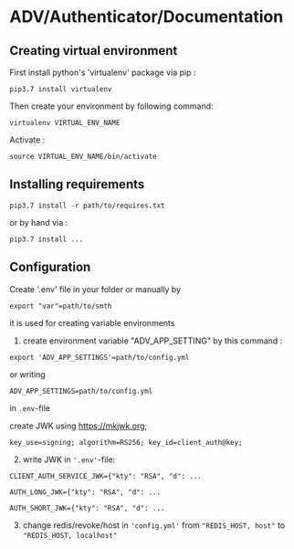 # ADV/Authenticator/Documentation #

## Creating virtual environment ##

First install python's 'virtualenv' package via pip :
```
pip3.7 install virtualenv
```

Then create your environment by following command:

```
virtualenv VIRTUAL_ENV_NAME
```

Activate :

```
source VIRTUAL_ENV_NAME/bin/activate
```

## Installing requirements ##

```
pip3.7 install -r path/to/requires.txt
```

or by hand via :

```
pip3.7 install ...
```

## Configuration ##

Create '.env' file in your folder or manually by

```
export "var"=path/to/smth
```

it is used for creating variable environments

1. create environment variable "ADV_APP_SETTING" by this command :

```
export 'ADV_APP_SETTINGS'=path/to/config.yml
```

or writing

```
ADV_APP_SETTINGS=path/to/config.yml
```

in ```.env```-file

create JWK using  https://mkjwk.org;

```
key_use=signing; algorithm=RS256; key_id=client_auth@key;
```

2. write JWK in ```'.env'```-file:

```
CLIENT_AUTH_SERVICE_JWK={"kty": "RSA", "d": ...
```

```
AUTH_LONG_JWK={"kty": "RSA", "d": ...
```

```
AUTH_SHORT_JWK={"kty": "RSA", "d": ...
```

3. change redis/revoke/host in ```'config.yml'``` from ```"REDIS_HOST, host"``` to ```"REDIS_HOST, localhost"```
